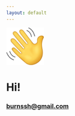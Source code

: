 ```yaml
---
layout: default
---
```

<img src="https://github.com/seeess1/seeess1.github.io/raw/master/assets/images/wave.png" alt="Hi!" width="100"/>
<br>

# Hi!

<h3><a href="mailto: burnssh@gmail.com">burnssh@gmail.com</a></h3>